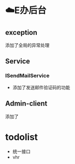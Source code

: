 # ☁️E办后台
## exception
添加了全局的异常处理
## Service
### ISendMailService
- 添加了发送邮件验证码的功能
## Admin-client
添加了
# todolist
- 统一接口
- vhr